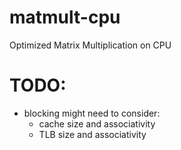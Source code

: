 # matmult-cpu
Optimized Matrix Multiplication on CPU

# TODO:

- blocking might need to consider:
    - cache size and associativity
    - TLB size and associativity

